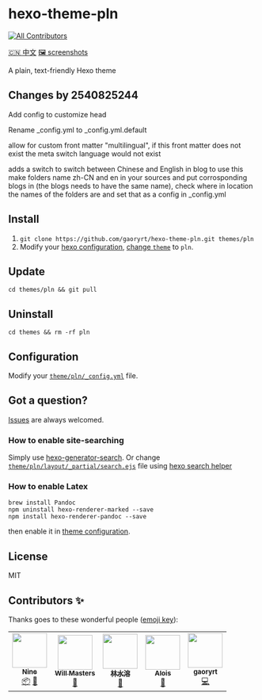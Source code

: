 # hexo-theme-pln
<!-- ALL-CONTRIBUTORS-BADGE:START - Do not remove or modify this section -->
[![All Contributors](https://img.shields.io/badge/all_contributors-5-orange.svg?style=flat-square)](#contributors-)
<!-- ALL-CONTRIBUTORS-BADGE:END -->
[🇨🇳 中文](/README.zh.md) [🖼 screenshots](/screenShots/index.md)

A plain, text-friendly Hexo theme

## Changes by 2540825244

Add config to customize head

Rename _config.yml to _config.yml.default

allow for custom front matter "multilingual", if this front matter does not exist the meta switch language would not exist

adds a switch to switch between Chinese and English in blog
to use this make folders name zh-CN and en in your sources and put corrosponding blogs in (the blogs needs to have the same name), check where in location the names of the folders are and set that as a config in _config.yml

## Install
1. `git clone https://github.com/gaoryrt/hexo-theme-pln.git themes/pln`
2. Modify your [hexo configuration](https://hexo.io/docs/configuration.html), [change `theme`](https://hexo.io/docs/configuration.html#Extensions) to `pln`.

## Update
`cd themes/pln && git pull`

## Uninstall
`cd themes && rm -rf pln`

## Configuration
Modify your [`theme/pln/_config.yml`](https://github.com/gaoryrt/hexo-theme-pln/blob/master/_config.yml) file.

## Got a question?
[Issues](https://github.com/gaoryrt/hexo-theme-pln/issues) are always welcomed.

### How to enable site-searching
Simply use [hexo-generator-search](https://github.com/wzpan/hexo-generator-search). Or change [`theme/pln/layout/_partial/search.ejs`](https://github.com/gaoryrt/hexo-theme-pln/blob/master/layout/_partial/search.ejs) file using [hexo search helper](https://hexo.io/docs/helpers.html#search-form)
### How to enable Latex
```
brew install Pandoc
npm uninstall hexo-renderer-marked --save
npm install hexo-renderer-pandoc --save
```
then enable it in [theme configuration](https://github.com/gaoryrt/hexo-theme-pln/blob/beecf303914f4b4a76e22026bcc8c3b15c47b6fa/_config.yml#L17).

## License
MIT

## Contributors ✨

Thanks goes to these wonderful people ([emoji key](https://allcontributors.org/docs/en/emoji-key)):

<!-- ALL-CONTRIBUTORS-LIST:START - Do not remove or modify this section -->
<!-- prettier-ignore-start -->
<!-- markdownlint-disable -->
<table>
  <tr>
    <td align="center"><a href="http://ioliu.cn"><img src="https://avatars2.githubusercontent.com/u/10877162?v=4" width="70px;" alt=""/><br /><sub><b>Nine</b></sub></a><br /><a href="#platform-xCss" title="Packaging/porting to new platform">📦</a> <a href="#tool-xCss" title="Tools">🔧</a></td>
    <td align="center"><a href="https://github.com/willmasters"><img src="https://avatars0.githubusercontent.com/u/743296?v=4" width="70px;" alt=""/><br /><sub><b>Will Masters</b></sub></a><br /><a href="https://github.com/gaoryrt/hexo-theme-pln/issues?q=author%3Awillmasters" title="Bug reports">🐛</a></td>
    <td align="center"><a href="https://linshuirong.cn"><img src="https://avatars1.githubusercontent.com/u/16076993?v=4" width="70px;" alt=""/><br /><sub><b>林水溶</b></sub></a><br /><a href="https://github.com/gaoryrt/hexo-theme-pln/issues?q=author%3AshuiRong" title="Bug reports">🐛</a></td>
    <td align="center"><a href="http://aloisdg.github.io/"><img src="https://avatars2.githubusercontent.com/u/3449303?v=4" width="70px;" alt=""/><br /><sub><b>Alois</b></sub></a><br /><a href="https://github.com/gaoryrt/hexo-theme-pln/issues?q=author%3Aaloisdg" title="Bug reports">🐛</a></td>
    <td align="center"><a href="https://gaoryrt.com"><img src="https://avatars3.githubusercontent.com/u/5306513?v=4" width="70px;" alt=""/><br /><sub><b>gaoryrt</b></sub></a><br /><a href="https://github.com/gaoryrt/hexo-theme-pln/commits?author=gaoryrt" title="Code">💻</a></td>
  </tr>
</table>

<!-- markdownlint-enable -->
<!-- prettier-ignore-end -->
<!-- ALL-CONTRIBUTORS-LIST:END -->
